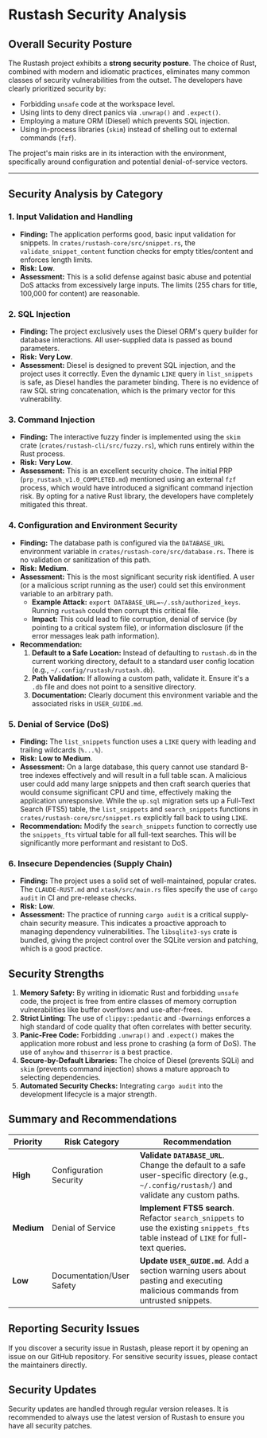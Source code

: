 # Rustash Security Analysis

## Overall Security Posture

The Rustash project exhibits a **strong security posture**. The choice of Rust, combined with modern and idiomatic practices, eliminates many common classes of security vulnerabilities from the outset. The developers have clearly prioritized security by:

* Forbidding `unsafe` code at the workspace level.
* Using lints to deny direct panics via `.unwrap()` and `.expect()`.
* Employing a mature ORM (Diesel) which prevents SQL injection.
* Using in-process libraries (`skim`) instead of shelling out to external commands (`fzf`).

The project's main risks are in its interaction with the environment, specifically around configuration and potential denial-of-service vectors.

---

## Security Analysis by Category

### 1. Input Validation and Handling

* **Finding:** The application performs good, basic input validation for snippets. In `crates/rustash-core/src/snippet.rs`, the `validate_snippet_content` function checks for empty titles/content and enforces length limits.
* **Risk:** **Low**.
* **Assessment:** This is a solid defense against basic abuse and potential DoS attacks from excessively large inputs. The limits (255 chars for title, 100,000 for content) are reasonable.

### 2. SQL Injection

* **Finding:** The project exclusively uses the Diesel ORM's query builder for database interactions. All user-supplied data is passed as bound parameters.
* **Risk:** **Very Low**.
* **Assessment:** Diesel is designed to prevent SQL injection, and the project uses it correctly. Even the dynamic `LIKE` query in `list_snippets` is safe, as Diesel handles the parameter binding. There is no evidence of raw SQL string concatenation, which is the primary vector for this vulnerability.

### 3. Command Injection

* **Finding:** The interactive fuzzy finder is implemented using the `skim` crate (`crates/rustash-cli/src/fuzzy.rs`), which runs entirely within the Rust process.
* **Risk:** **Very Low**.
* **Assessment:** This is an excellent security choice. The initial PRP (`prp_rustash_v1.0_COMPLETED.md`) mentioned using an external `fzf` process, which would have introduced a significant command injection risk. By opting for a native Rust library, the developers have completely mitigated this threat.

### 4. Configuration and Environment Security

* **Finding:** The database path is configured via the `DATABASE_URL` environment variable in `crates/rustash-core/src/database.rs`. There is no validation or sanitization of this path.
* **Risk:** **Medium**.
* **Assessment:** This is the most significant security risk identified. A user (or a malicious script running as the user) could set this environment variable to an arbitrary path.
    * **Example Attack:** `export DATABASE_URL=~/.ssh/authorized_keys`. Running `rustash` could then corrupt this critical file.
    * **Impact:** This could lead to file corruption, denial of service (by pointing to a critical system file), or information disclosure (if the error messages leak path information).
* **Recommendation:**
    1. **Default to a Safe Location:** Instead of defaulting to `rustash.db` in the current working directory, default to a standard user config location (e.g., `~/.config/rustash/rustash.db`).
    2. **Path Validation:** If allowing a custom path, validate it. Ensure it's a `.db` file and does not point to a sensitive directory.
    3. **Documentation:** Clearly document this environment variable and the associated risks in `USER_GUIDE.md`.

### 5. Denial of Service (DoS)

* **Finding:** The `list_snippets` function uses a `LIKE` query with leading and trailing wildcards (`%...%`).
* **Risk:** **Low to Medium**.
* **Assessment:** On a large database, this query cannot use standard B-tree indexes effectively and will result in a full table scan. A malicious user could add many large snippets and then craft search queries that would consume significant CPU and time, effectively making the application unresponsive. While the `up.sql` migration sets up a Full-Text Search (FTS5) table, the `list_snippets` and `search_snippets` functions in `crates/rustash-core/src/snippet.rs` explicitly fall back to using `LIKE`.
* **Recommendation:** Modify the `search_snippets` function to correctly use the `snippets_fts` virtual table for all full-text searches. This will be significantly more performant and resistant to DoS.

### 6. Insecure Dependencies (Supply Chain)

* **Finding:** The project uses a solid set of well-maintained, popular crates. The `CLAUDE-RUST.md` and `xtask/src/main.rs` files specify the use of `cargo audit` in CI and pre-release checks.
* **Risk:** **Low**.
* **Assessment:** The practice of running `cargo audit` is a critical supply-chain security measure. This indicates a proactive approach to managing dependency vulnerabilities. The `libsqlite3-sys` crate is bundled, giving the project control over the SQLite version and patching, which is a good practice.

## Security Strengths

1. **Memory Safety:** By writing in idiomatic Rust and forbidding `unsafe` code, the project is free from entire classes of memory corruption vulnerabilities like buffer overflows and use-after-frees.
2. **Strict Linting:** The use of `clippy::pedantic` and `-Dwarnings` enforces a high standard of code quality that often correlates with better security.
3. **Panic-Free Code:** Forbidding `.unwrap()` and `.expect()` makes the application more robust and less prone to crashing (a form of DoS). The use of `anyhow` and `thiserror` is a best practice.
4. **Secure-by-Default Libraries:** The choice of Diesel (prevents SQLi) and `skim` (prevents command injection) shows a mature approach to selecting dependencies.
5. **Automated Security Checks:** Integrating `cargo audit` into the development lifecycle is a major strength.

## Summary and Recommendations

| Priority | Risk Category             | Recommendation |
|----------|---------------------------|----------------------------------------------------------------------------------------------------------------------------------|
| **High** | Configuration Security    | **Validate `DATABASE_URL`**. Change the default to a safe user-specific directory (e.g., `~/.config/rustash/`) and validate any custom paths. |
| **Medium** | Denial of Service         | **Implement FTS5 search**. Refactor `search_snippets` to use the existing `snippets_fts` table instead of `LIKE` for full-text queries. |
| **Low**  | Documentation/User Safety | **Update `USER_GUIDE.md`**. Add a section warning users about pasting and executing malicious commands from untrusted snippets. |

## Reporting Security Issues

If you discover a security issue in Rustash, please report it by opening an issue on our GitHub repository. For sensitive security issues, please contact the maintainers directly.

## Security Updates

Security updates are handled through regular version releases. It is recommended to always use the latest version of Rustash to ensure you have all security patches.
